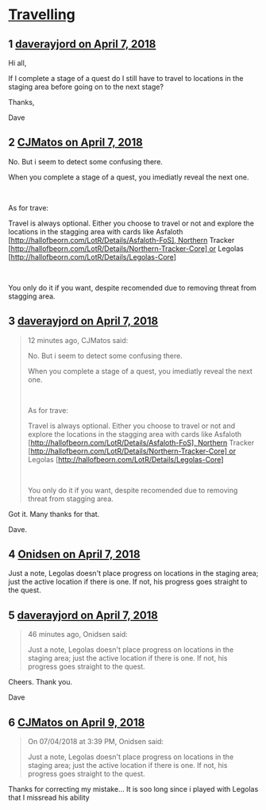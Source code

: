 # [Travelling](https://community.fantasyflightgames.com/topic/273120-travelling/)

## 1 [daverayjord on April 7, 2018](https://community.fantasyflightgames.com/topic/273120-travelling/?do=findComment&comment=3276761)

Hi all, 

If I complete a stage of a quest do I still have to travel to locations in the staging area before going on to the next stage? 

Thanks,

Dave

## 2 [CJMatos on April 7, 2018](https://community.fantasyflightgames.com/topic/273120-travelling/?do=findComment&comment=3276790)

No. But i seem to detect some confusing there.

When you complete a stage of a quest, you imediatly reveal the next one.

 

As for trave:

Travel is always optional. Either you choose to travel or not and explore the locations in the stagging area with cards like Asfaloth [http://hallofbeorn.com/LotR/Details/Asfaloth-FoS], Northern Tracker [http://hallofbeorn.com/LotR/Details/Northern-Tracker-Core] or Legolas [http://hallofbeorn.com/LotR/Details/Legolas-Core]

 

You only do it if you want, despite recomended due to removing threat from stagging area.

## 3 [daverayjord on April 7, 2018](https://community.fantasyflightgames.com/topic/273120-travelling/?do=findComment&comment=3276799)

> 12 minutes ago, CJMatos said:
> 
> No. But i seem to detect some confusing there.
> 
> When you complete a stage of a quest, you imediatly reveal the next one.
> 
>  
> 
> As for trave:
> 
> Travel is always optional. Either you choose to travel or not and explore the locations in the stagging area with cards like Asfaloth [http://hallofbeorn.com/LotR/Details/Asfaloth-FoS], Northern Tracker [http://hallofbeorn.com/LotR/Details/Northern-Tracker-Core] or Legolas [http://hallofbeorn.com/LotR/Details/Legolas-Core]
> 
>  
> 
> You only do it if you want, despite recomended due to removing threat from stagging area.

Got it. Many thanks for that. 

Dave. 

## 4 [Onidsen on April 7, 2018](https://community.fantasyflightgames.com/topic/273120-travelling/?do=findComment&comment=3276812)

Just a note, Legolas doesn't place progress on locations in the staging area; just the active location if there is one. If not, his progress goes straight to the quest.

## 5 [daverayjord on April 7, 2018](https://community.fantasyflightgames.com/topic/273120-travelling/?do=findComment&comment=3276851)

> 46 minutes ago, Onidsen said:
> 
> Just a note, Legolas doesn't place progress on locations in the staging area; just the active location if there is one. If not, his progress goes straight to the quest.

Cheers. Thank you. 

Dave

## 6 [CJMatos on April 9, 2018](https://community.fantasyflightgames.com/topic/273120-travelling/?do=findComment&comment=3278350)

> On 07/04/2018 at 3:39 PM, Onidsen said:
> 
> Just a note, Legolas doesn't place progress on locations in the staging area; just the active location if there is one. If not, his progress goes straight to the quest.

Thanks for correcting my mistake... It is soo long since i played with Legolas that I missread his ability

